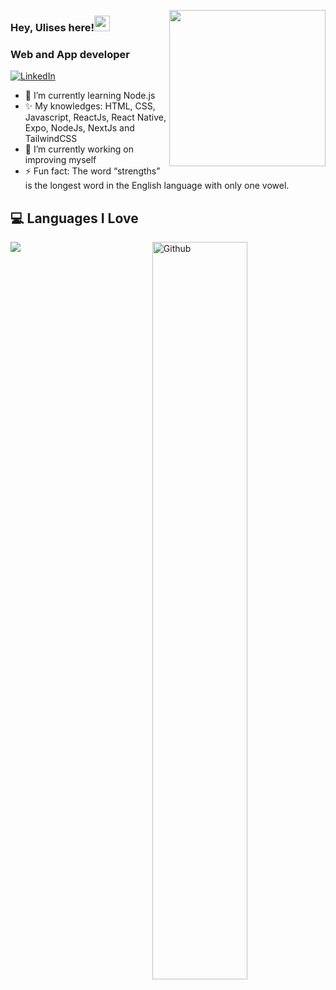 <picture> <img align="right" src="https://github.com/7oSkaaa/7oSkaaa/blob/main/Images/Right_Side.gif?raw=true" width = 250px></picture>


### Hey, Ulises here!<img src="https://media.giphy.com/media/hvRJCLFzcasrR4ia7z/giphy.gif" width="25px">
### Web and App developer

[![LinkedIn](https://img.shields.io/badge/linkedin-%230077B5.svg?style=for-the-badge&logo=linkedin&logoColor=white)](https://www.linkedin.com/in/ulises-alejandro-larrabe/)


- 🌱 I’m currently learning Node.js
- ✨ My knowledges: HTML, CSS, Javascript, ReactJs, React Native, Expo, NodeJs, NextJs and TailwindCSS
- 🔭 I’m currently working on improving myself
- ⚡ Fun fact: The word “strengths” is the longest word in the English language with only one vowel.

## :computer: Languages I Love

<img width="55%" align="right" alt="Github" src="https://raw.githubusercontent.com/onimur/.github/master/.resources/git-header.svg" />

<img src = "https://github-readme-stats.vercel.app/api/top-langs/?username=UlisesLarrabe&layout=compact" >
